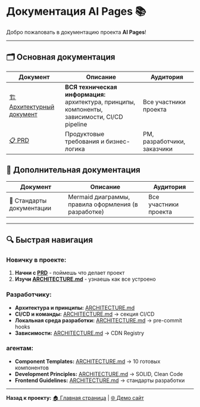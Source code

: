 # Документация AI Pages 📚

Добро пожаловать в документацию проекта **AI Pages**!

---

## 🗂️ Основная документация

| Документ                                       | Описание                                                                                       | Аудитория                   |
| ---------------------------------------------- | ---------------------------------------------------------------------------------------------- | --------------------------- |
| [🏗️ Архитектурный документ](./ARCHITECTURE.md) | **ВСЯ техническая информация:** архитектура, принципы, компоненты, зависимости, CI/CD pipeline | Все участники проекта       |
| [📋 PRD](./PRD_AI_Pages.md)                    | Продуктовые требования и бизнес-логика                                                         | PM, разработчики, заказчики |

## 🎨 Дополнительная документация

| Документ                                                  | Описание                              | Аудитория             |
| --------------------------------------------------------- | ------------------------------------- | --------------------- |
| 📝 Стандарты документации | Mermaid диаграммы, правила оформления (в разработке) | Все участники проекта |

---

## 🔍 Быстрая навигация

### **Новичку в проекте:**

1. **Начни с [PRD](./PRD_AI_Pages.md)** - поймешь что делает проект
2. **Изучи [ARCHITECTURE.md](./ARCHITECTURE.md)** - узнаешь как все устроено

### **Разработчику:**

- **Архитектура и принципы:** [ARCHITECTURE.md](./ARCHITECTURE.md)
- **CI/CD и команды:** [ARCHITECTURE.md](./ARCHITECTURE.md) → секция CI/CD
- **Локальная среда разработки:** [ARCHITECTURE.md](./ARCHITECTURE.md) → pre-commit hooks
- **Зависимости:** [ARCHITECTURE.md](./ARCHITECTURE.md) → CDN Registry

### **агентам:**

- **Component Templates:** [ARCHITECTURE.md](./ARCHITECTURE.md) → 10 готовых компонентов
- **Development Principles:** [ARCHITECTURE.md](./ARCHITECTURE.md) → SOLID, Clean Code
- **Frontend Guidelines:** [ARCHITECTURE.md](./ARCHITECTURE.md) → стандарты разработки

---

**Назад к проекту:** [🏠 Главная страница](../README.md) | [🌐 Демо сайт](https://w111.github.io/AI-Pages)
